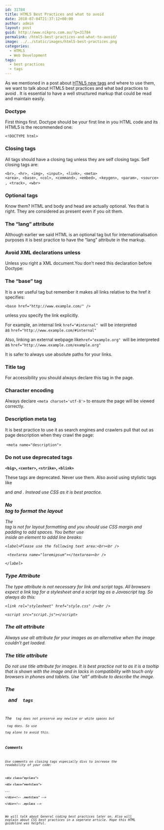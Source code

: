 ```yaml
---
id: 31784
title: HTML5 Best Practices and what to avoid
date: 2018-07-04T21:37:12+00:00
author: admin
layout: post
guid: http://www.nikpro.com.au/?p=31784
permalink: /html5-best-practices-and-what-to-avoid/
image: ../../static/images/html5-best-practices.png
categories:
  - HTML5
  - Web Development
tags:
  - best practices
  - tags
---
```

As we mentioned in a post about [HTNL5 new tags](http://www.nikpro.com.au/html5-semantic-tags-and-where-to-use-them/) and where to use them, we want to talk about HTML5 best practices and what bad practices to avoid . It is essential to have a well structured markup that could be read and maintain easily.

### Doctype 

First things first. Doctype should be your first line in you HTML code and its HTML5 is the recommended one:

`<!DOCTYPE html>`

### Closing tags 

All tags should have a closing tag unless they are self closing tags. Self closing tags are:

`<br>, <hr>, <img>, <input>, <link>, <meta><area>, <base>, <col>, <command>, <embed>, <keygen>, <param>, <source>, <track>, <wbr> `  

### Optional tags  

Know them? HTML and body and head are actually optional. Yes that is right. They are considered as present even if you oit them.

### The &#8220;lang&#8221; attribute

Although earlier we said HTML is an optional tag but for internationalisation purposes it is best practice to have the &#8220;lang&#8221; attribute in the markup.

### Avoid XML declarations unless

Unless you right a XML document.You don&#8217;t need this declaration before Doctype:

**<?xml version=&#8221;1.0&#8243; encoding=&#8221;UTF-8&#8243; standalone=&#8221;yes&#8221;?>**

### The &#8220;base&#8221; tag

It is a ver useful tag but remember it makes all links relative to the href it specifies:

`<base href="http://www.example.com/" />`

unless you specify the link explicitly.

For example, an internal link `href="#internal" `will be interpreted as `href="http://www.example.com/#internal"`

Also, linking an external webpage like`href="example.org" `will be interpreted as `href="http://www.example.com/example.org"`

It is safer to always use absolute paths for your links.

### Title tag

For accessibility you should always declare this tag in the page.

### Character encoding

Always declare `<meta charset='utf-8'>` to ensure the page will be viewed correctly.

### Description meta tag

It is best practice to use it as search engines and crawlers pull that out as page description when they crawl the page:

 `<meta name="description">`

### Do not use deprecated tags

**`<big>`, `<center>`, `<strike>`, `<blink>`**

These tags are deprecated. Never use them. Also avoid using stylistic tags  like<hgroup> and <i> and <em>. Instead use CSS as it is best practice.

### No <br> tag to format the layout

The <br> tag is not for layout formatting and you should use CSS margin and padding to add spaces. You better use <br> inside an element to addd line breaks:

`<label>Please use the following text area:<br><br />
`

`  <textarea name="loremipsum"></textarea><br />
`

`</label>`

### Type Attribute

The type attribute is not necessary for link and script tags. All browsers expect a link tag for a stylesheet and a script tag as a Javascript tag. So always do this:

`<link rel="stylesheet" href="style.css" /><br />
`

`<script src="script.js"></script>`

### The alt attribute

Always use alt attribute for your images as an alternative when the image couldn&#8217;t get loaded.

### The title attribute

Do not use title attribute for images. It is best practice not to as it is a tooltip that is shown with the image and in lacks in compatibility with touch only browsers in phones and tablets. Use &#8220;alt&#8221; attribute to describe the image.

### The <pre> and <code> tags

The <code> tag does not preserve any newline or white spaces but <pre> tag does. So use <pre>tag alone to avoid this.

### Comments

Use comments on closing tags especially divs to increase the readability of your code:

**`<div class="myclass">`**  
**`<div class="nextclass">`**  
**`...`**  
**`</div><!-- .nextclass" -->`**  
**`</div><!-- .myclass -->`**

We will talk about General coding best practices later on. Also will explain about CSS best practices in a seperate article. Hope this HTML guideline was helpful.